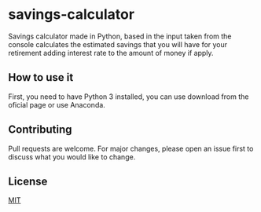 # savings-calculator
Savings calculator made in Python, based in the input taken from the console calculates the estimated savings that you will have for your retirement adding interest rate to the amount of money if apply.

## How to use it
First, you need to have Python 3 installed, you can use download from the oficial page or use Anaconda.


## Contributing
Pull requests are welcome. For major changes, please open an issue first to discuss what you would like to change.

## License
[MIT](https://choosealicense.com/licenses/mit/)
